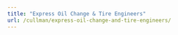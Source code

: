```yaml
---
title: "Express Oil Change & Tire Engineers"
url: /cullman/express-oil-change-and-tire-engineers/
---
```

